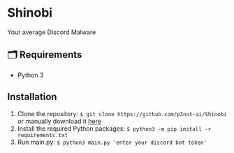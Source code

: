 # Shinobi

Your average Discord Malware

## 🗂️ Requirements

* Python 3

## Installation

1. Clone the repository: `$ git clone https://github.com/p3nut-ai/Shinobi` or manually download it [here](https://github.com/p3nut-ai/Shinobi)
2. Install the required Python packages: `$ python3 -m pip install -r requirements.txt`
3. Run main.py: `$ python3 main.py 'enter your discord bot token' `
